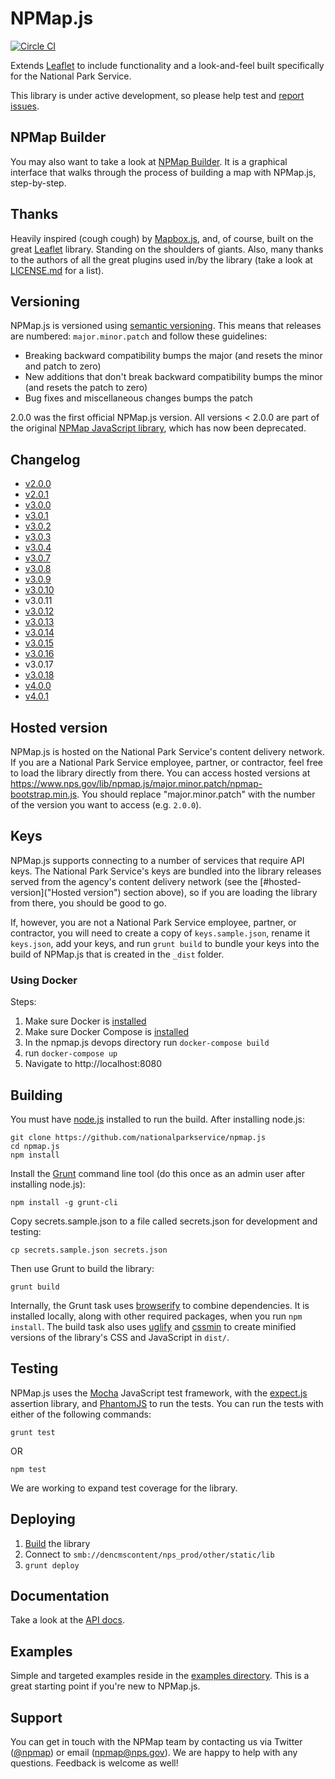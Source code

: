 # NPMap.js

[![Circle CI](https://circleci.com/gh/nationalparkservice/npmap.js.svg?style=svg)](https://circleci.com/gh/nationalparkservice/npmap.js)

Extends [Leaflet](http://leafletjs.com) to include functionality and a look-and-feel built specifically for the National Park Service.

This library is under active development, so please help test and [report issues](https://github.com/nationalparkservice/npmap.js/issues).

## NPMap Builder

You may also want to take a look at [NPMap Builder](https://github.com/nationalparkservice/npmap-builder). It is a graphical interface that walks through the process of building a map with NPMap.js, step-by-step.

## Thanks

Heavily inspired (cough cough) by [Mapbox.js](https://github.com/mapbox/mapbox.js), and, of course, built on the great [Leaflet](http://leafletjs.com) library. Standing on the shoulders of giants. Also, many thanks to the authors of all the great plugins used in/by the library (take a look at [LICENSE.md](https://github.com/nationalparkservice/npmap.js/blob/master/LICENSE.md) for a list).

## Versioning

NPMap.js is versioned using [semantic versioning](http://semver.org). This means that releases are numbered: `major.minor.patch` and follow these guidelines:

- Breaking backward compatibility bumps the major (and resets the minor and patch to zero)
- New additions that don't break backward compatibility bumps the minor (and resets the patch to zero)
- Bug fixes and miscellaneous changes bumps the patch

2.0.0 was the first official NPMap.js version. All versions < 2.0.0 are part of the original [NPMap JavaScript library](https://github.com/nationalparkservice/npmap), which has now been deprecated.

## Changelog

- [v2.0.0](https://github.com/nationalparkservice/npmap.js/issues?q=milestone%3A2.0.0+is%3Aclosed)
- [v2.0.1](https://github.com/nationalparkservice/npmap.js/issues?q=milestone%3A2.0.1+is%3Aclosed)
- [v3.0.0](https://github.com/nationalparkservice/npmap.js/issues?q=milestone%3A3.0.0+is%3Aclosed)
- [v3.0.1](https://github.com/nationalparkservice/npmap.js/issues?q=milestone%3A3.0.1+is%3Aclosed)
- [v3.0.2](https://github.com/nationalparkservice/npmap.js/issues?q=milestone%3A3.0.2+is%3Aclosed)
- [v3.0.3](https://github.com/nationalparkservice/npmap.js/issues?q=milestone%3A3.0.3+is%3Aclosed)
- [v3.0.4](https://github.com/nationalparkservice/npmap.js/issues?q=milestone%3A3.0.4+is%3Aclosed)
- [v3.0.7](https://github.com/nationalparkservice/npmap.js/issues?q=milestone%3A3.0.7+is%3Aclosed)
- [v3.0.8](https://github.com/nationalparkservice/npmap.js/issues?q=milestone%3A3.0.8+is%3Aclosed)
- [v3.0.9](https://github.com/nationalparkservice/npmap.js/issues?q=milestone%3A3.0.9+is%3Aclosed)
- [v3.0.10](https://github.com/nationalparkservice/npmap.js/issues?q=milestone%3A3.0.10+is%3Aclosed)
- v3.0.11
- [v3.0.12](https://github.com/nationalparkservice/npmap.js/issues?q=milestone%3A3.0.12+is%3Aclosed)
- [v3.0.13](https://github.com/nationalparkservice/npmap.js/issues?q=milestone%3A3.0.13+is%3Aclosed)
- [v3.0.14](https://github.com/nationalparkservice/npmap.js/issues?q=milestone%3A3.0.14+is%3Aclosed)
- [v3.0.15](https://github.com/nationalparkservice/npmap.js/issues?q=milestone%3A3.0.15+is%3Aclosed)
- [v3.0.16](https://github.com/nationalparkservice/npmap.js/issues?q=milestone%3A3.0.16+is%3Aclosed)
- v3.0.17
- [v3.0.18](https://github.com/nationalparkservice/npmap.js/issues?q=milestone%3A3.0.18+is%3Aclosed)
- [v4.0.0](https://github.com/nationalparkservice/npmap.js/issues?q=milestone%3A4.0.0+is%3Aclosed)
- [v4.0.1](https://github.com/nationalparkservice/npmap.js/milestone/15?closed=1)

## Hosted version

NPMap.js is hosted on the National Park Service's content delivery network. If you are a National Park Service employee, partner, or contractor, feel free to load the library directly from there. You can access hosted versions at https://www.nps.gov/lib/npmap.js/major.minor.patch/npmap-bootstrap.min.js. You should replace "major.minor.patch" with the number of the version you want to access (e.g. `2.0.0`).

## Keys

NPMap.js supports connecting to a number of services that require API keys. The National Park Service's keys are bundled into the library releases served from the agency's content delivery network (see the [#hosted-version]("Hosted version") section above), so if you are loading the library from there, you should be good to go.

If, however, you are not a National Park Service employee, partner, or contractor, you will need to create a copy of `keys.sample.json`, rename it `keys.json`, add your keys, and run `grunt build` to bundle your keys into the build of NPMap.js that is created in the `_dist` folder.

### Using Docker

Steps:
1. Make sure Docker is [installed](https://docs.docker.com/engine/installation/)
1. Make sure Docker Compose is [installed](https://docs.docker.com/compose/install/)
1. In the npmap.js devops directory run `docker-compose build`
1. run `docker-compose up`
1. Navigate to http://localhost:8080

## Building

You must have [node.js](https://nodejs.org/) installed to run the build. After installing node.js:

    git clone https://github.com/nationalparkservice/npmap.js
    cd npmap.js
    npm install

Install the [Grunt](http://gruntjs.com/) command line tool (do this once as an admin user after installing node.js):

    npm install -g grunt-cli

Copy secrets.sample.json to a file called secrets.json for development and testing:

    cp secrets.sample.json secrets.json

Then use Grunt to build the library:

    grunt build

Internally, the Grunt task uses [browserify](https://github.com/substack/node-browserify) to combine dependencies. It is installed locally, along with other required packages, when you run `npm install`. The build task also uses [uglify](https://github.com/gruntjs/grunt-contrib-uglify) and [cssmin](https://npmjs.org/package/grunt-contrib-cssmin) to create minified versions of the library's CSS and JavaScript in `dist/`.

## Testing

NPMap.js uses the [Mocha](https://mochajs.org) JavaScript test framework, with the [expect.js](https://github.com/Automattic/expect.js) assertion library, and [PhantomJS](http://phantomjs.org/) to run the tests. You can run the tests with either of the following commands:

    grunt test

OR

    npm test

We are working to expand test coverage for the library.

## Deploying

1. [Build](#building) the library
2. Connect to `smb://dencmscontent/nps_prod/other/static/lib`
3. `grunt deploy`

## Documentation

Take a look at the [API docs](https://github.com/nationalparkservice/npmap.js/blob/master/api/index.md).

## Examples

Simple and targeted examples reside in the [examples directory](https://github.com/nationalparkservice/npmap.js/blob/master/examples/). This is a great starting point if you're new to NPMap.js.

## Support

You can get in touch with the NPMap team by contacting us via Twitter ([@npmap](https://twitter.com/npmap)) or email ([npmap@nps.gov](mailto:npmap@nps.gov)). We are happy to help with any questions. Feedback is welcome as well!
